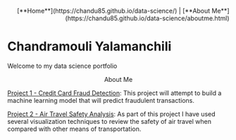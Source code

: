 <p align="right">[**Home**](https://chandu85.github.io/data-science/) | [**About Me**](https://chandu85.github.io/data-science/aboutme.html) </p>

# Chandramouli Yalamanchili
Welcome to my data science portfolio

<p align="center">About Me</p>

[Project 1 - Credit Card Fraud Detection](Project%201%20-%20Creditcard%20Fraud%20detection/):
This project will attempt to build a machine learning model that will predict fraudulent transactions.

[Project 2 - Air Travel Safety Analysis](Project%202%20-%20Air%20Travel%20Safety/):
As part of this project I have used several visualization techniques to review the safety of air travel when compared with other means of transportation.
